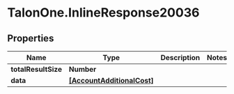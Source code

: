 # TalonOne.InlineResponse20036

## Properties

Name | Type | Description | Notes
------------ | ------------- | ------------- | -------------
**totalResultSize** | **Number** |  | 
**data** | [**[AccountAdditionalCost]**](AccountAdditionalCost.md) |  | 


